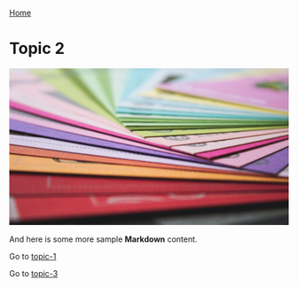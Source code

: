 [Home](/home.md)

# Topic 2

![](images/andrew-pons-6-RhsUzKO6g-unsplash.jpg ':class=banner-image')

And here is some more sample **Markdown** content.  

Go to [topic-1](/topic-1.md)

Go to [topic-3](/my-folder/my-folder-2/topic-3.md)
